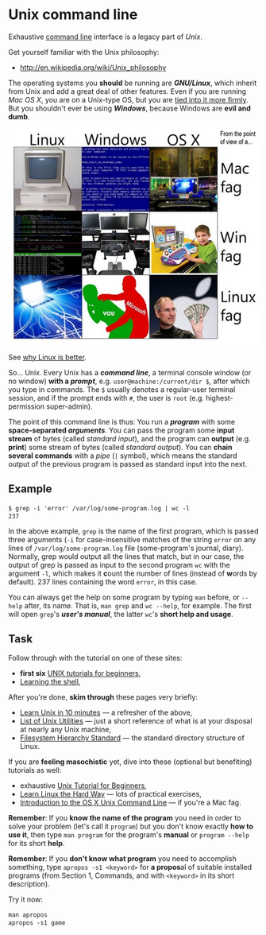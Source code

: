 Unix command line
=================

Exhaustive [command line](http://en.wikipedia.org/wiki/Command-line_interface)
interface is a legacy part of _Unix_.

Get yourself familiar with the Unix philosophy:
* http://en.wikipedia.org/wiki/Unix_philosophy

The operating systems you **should** be running are **_GNU/Linux_**,
which inherit from Unix and add a great deal of other features.
Even if you are running _Mac OS X_, you are on a Unix-type OS,
but you are [tied into it more firmly](http://en.wikipedia.org/wiki/Vendor_lock-in).
But you shouldn't ever be using **_Windows_**, because Windows are **evil and dumb**.

![Linux/Windows/OS X from the POV of Mac/Win/Linux fag...](https://github.com/CoderDojoSI/ideas/raw/master/tasks/resources/OS-POV.jpg)

See [why Linux is better](http://whylinuxisbetter.net/).

So... Unix. Every Unix has a **_command line_**, a terminal console window (or no window)
**with a _prompt_**, e.g. `user@machine:/current/dir $`, after which you type in commands.
The `$` usually denotes a regular-user terminal session, and if the prompt
ends with `#`, the user is `root` (e.g. highest-permission super-admin).

The point of this command line is thus: You run a **_program_** with some **space-separated _arguments_**.
You can pass the program some **input stream** of bytes (called _standard input_), and
the program can **output** (e.g. **print**) some stream of bytes (called _standard output_).
You can **chain several commands** with a _pipe_ (`|` symbol), which means the standard output
of the previous program is passed as standard input into the next.

Example
-------
```
$ grep -i 'error' /var/log/some-program.log | wc -l
237
```

In the above example, `grep` is the name of the first program, which is passed
three arguments (`-i` for case-insensitive matches of the string `error` on any lines
of `/var/log/some-program.log` file (some-program's journal, diary). Normally, grep would output
all the lines that match, but in our case, the output of grep is passed as input to
the second program `wc` with the argument `-l`, which makes it **c**ount the number of lines (instead of **w**ords by default).
237 lines containing the word `error`, in this case.

You can always get the help on some program by typing `man` before, or `--help` after, its name.
That is, `man grep` and `wc --help`, for example.
The first will open `grep`'s **_user's manual_**, the latter `wc`'s **short help and usage**.

Task
----
Follow through with the tutorial on one of these sites:
* **first six** [UNIX tutorials for beginners](http://www.ee.surrey.ac.uk/Teaching/Unix/),
* [Learning the shell](http://linuxcommand.org/learning_the_shell.php),

After you're done, **skim through** these pages very briefly:
* [Learn Unix in 10 minutes](http://freeengineer.org/learnUNIXin10minutes.html)
  — a refresher of the above,
* [List of Unix Utilities](http://en.wikipedia.org/wiki/List_of_Unix_utilities)
  — just a short reference of what is at your disposal at nearly any Unix machine,
* [Filesystem Hierarchy Standard](https://en.wikipedia.org/wiki/Filesystem_Hierarchy_Standard#Directory_structure)
  — the standard directory structure of Linux.

If you are **feeling masochistic** yet, dive into these (optional but benefiting) tutorials as well:
* exhaustive [Unix Tutorial for Beginners](http://www.tutorialspoint.com/unix/unix-getting-started.htm),
* [Learn Linux the Hard Way](http://nixsrv.com/llthw) — lots of practical exercises,
* [Introduction to the OS X Unix Command Line](http://www.matisse.net/osx/intro_unix/0_outline.html) — if you're a Mac fag.

**Remember**: If you **know the name of the program** you need in order to solve your problem
(let's call it `program`) but you don't know exactly **how to use it**, then
type `man program` for the program's **manual** or `program --help` for its short **help**.

**Remember**: If you **don't know what program** you need to accomplish something, type
`apropos -s1 <keyword>` for **a propos**al of suitable installed programs
(from Section 1, Commands, and with `<keyword>` in its short description).

Try it now:
```
man apropos
apropos -s1 game
```
